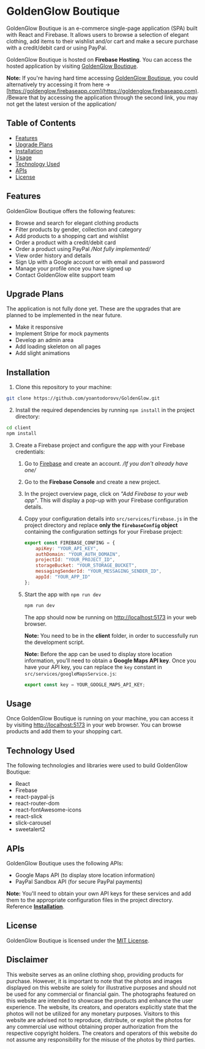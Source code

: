 # GoldenGlow Boutique

GoldenGlow Boutique is an e-commerce single-page application (SPA) built with React and Firebase. It allows users to browse a selection of elegant clothing, add items to their wishlist and/or cart and make a secure purchase with a credit/debit card or using PayPal.

GoldenGlow Boutique is hosted on **Firebase Hosting**. You can access the hosted application by visiting [GoldenGlow Boutique](https://goldenglow.web.app/).

**Note:** If you're having hard time accessing [GoldenGlow Boutique](https://goldenglow.web.app/), you could alternatively try accessing it from here -> [https://goldenglow.firebaseapp.com](https://goldenglow.firebaseapp.com). /Beware that by accessing the application through the second link, you may not get the latest version of the application/

## Table of Contents
- [Features](https://github.com/yoantodorovv/GoldenGlow#features)
- [Upgrade Plans](https://github.com/yoantodorovv/GoldenGlow#upgrade-plans)
- [Installation](https://github.com/yoantodorovv/GoldenGlow#installation)
- [Usage](https://github.com/yoantodorovv/GoldenGlow#usage)
- [Technology Used](https://github.com/yoantodorovv/GoldenGlow#technology-used)
- [APIs](https://github.com/yoantodorovv/GoldenGlow#apis)
- [License](https://github.com/yoantodorovv/GoldenGlow#license)

## Features
GoldenGlow Boutique offers the following features:

- Browse and search for elegant clothing products
- Filter products by gender, collection and category
- Add products to a shopping cart and wishlist
- Order a product with a credit/debit card
- Order a product using PayPal */Not fully implemented/*
- View order history and details
- Sign Up with a Google account or with email and password
- Manage your profile once you have signed up
- Contact GoldenGlow elite support team

## Upgrade Plans
The application is not fully done yet. These are the upgrades that are planned to be implemented in the near future.

- Make it responsive
- Implement Stripe for mock payments
- Develop an admin area
- Add loading skeleton on all pages
- Add slight animations

## Installation
1. Clone this repository to your machine:

```bash
git clone https://github.com/yoantodorovv/GoldenGlow.git
```

2. Install the required dependencies by running `npm install` in the project directory:

```bash
cd client
npm install
```

3. Create a Firebase project and configure the app with your Firebase credentials:
   1. Go to [Firebase](https://firebase.google.com/) and create an account. */If you don't already have one/*
   2. Go to the **Firebase Console** and create a new project.
   3. In the project overview page, click on *"Add Firebase to your web app"*. This will display a pop-up with your Firebase configuration details.
   4. Copy your configuration details into `src/services/firebase.js` in the project directory and replace **only the `firebaseConfig` object** containing the configuration settings for your Firebase project:

       ```javascript
       export const FIREBASE_CONFING = {
           apiKey: "YOUR_API_KEY",
           authDomain: "YOUR_AUTH_DOMAIN",
           projectId: "YOUR_PROJECT_ID",
           storageBucket: "YOUR_STORAGE_BUCKET",
           messagingSenderId: "YOUR_MESSAGING_SENDER_ID",
           appId: "YOUR_APP_ID"
       };
       ```
    5. Start the app with `npm run dev`
       ```bash
       npm run dev
       ```
       The app should now be running on [http://localhost:5173](http://localhost:5173) in your web browser.

       **Note:** You need to be in the **client** folder, in order to successfully run the development script.

       **Note:** Before the app can be used to display store location information, you'll need to obtain a **Google Maps API key**. Once you have your API key, you can replace the `key` constant in `src/services/googleMapsService.js`:

       ```javascript
       export const key = YOUR_GOOGLE_MAPS_API_KEY;
       ```

## Usage

Once GoldenGlow Boutique is running on your machine, you can access it by visiting [http://localhost:5173](http://localhost:5173) in your web browser. You can browse products and add them to your shopping cart.

## Technology Used
The following technologies and libraries were used to build GoldenGlow Boutique:
- React
- Firebase
- react-paypal-js
- react-router-dom
- react-fontAwesome-icons
- react-slick
- slick-carousel
- sweetalert2

## APIs
GoldenGlow Boutique uses the following APIs:
- Google Maps API (to display store location information)
- PayPal Sandbox API (for secure PayPal payments)

**Note:** You'll need to obtain your own API keys for these services and add them to the appropriate configuration files in the project directory. Reference **[Installation](https://github.com/yoantodorovv/GoldenGlow#installation)**.

## License

GoldenGlow Boutique is licensed under the [MIT License](https://choosealicense.com/licenses/mit/).

## Disclaimer
This website serves as an online clothing shop, providing products for purchase. However, it is important to note that the photos and images displayed on this website are solely for illustrative purposes and should not be used for any commercial or financial gain. The photographs featured on this website are intended to showcase the products and enhance the user experience. The website, its creators, and operators explicitly state that the photos will not be utilized for any monetary purposes. Visitors to this website are advised not to reproduce, distribute, or exploit the photos for any commercial use without obtaining proper authorization from the respective copyright holders. The creators and operators of this website do not assume any responsibility for the misuse of the photos by third parties.
